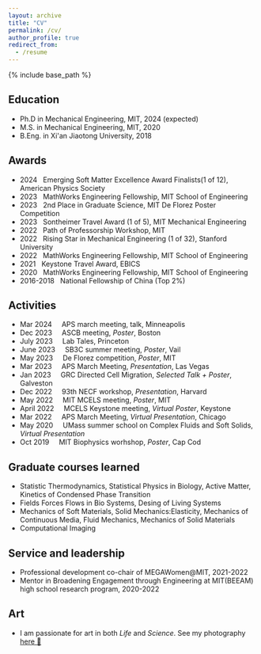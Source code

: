 ```yaml
---
layout: archive
title: "CV"
permalink: /cv/
author_profile: true
redirect_from:
  - /resume
---
```


{% include base_path %}

## Education
* Ph.D in Mechanical Engineering, MIT, 2024 (expected)
* M.S. in Mechanical Engineering, MIT, 2020
* B.Eng. in Xi'an Jiaotong University, 2018

## Awards
* 2024  &nbsp;&nbsp;Emerging Soft Matter Excellence Award Finalists(1 of 12), American Physics Society
* 2023	&nbsp;&nbsp;MathWorks Engineering Fellowship, MIT School of Engineering
* 2023	&nbsp;&nbsp;2nd Place in Graduate Science, MIT De Florez Poster Competition
* 2023	&nbsp;&nbsp;Sontheimer Travel Award (1 of 5), MIT Mechanical Engineering 
* 2022	&nbsp;&nbsp;Path of Professorship Workshop, MIT
* 2022	&nbsp;&nbsp;Rising Star in Mechanical Engineering (1 of 32), Stanford University
* 2022	&nbsp;&nbsp;MathWorks Engineering Fellowship, MIT School of Engineering
* 2021	&nbsp;&nbsp;Keystone Travel Award, EBICS
* 2020	&nbsp;&nbsp;MathWorks Engineering Fellowship, MIT School of Engineering
* 2016-2018	&nbsp;&nbsp;National Fellowship of China (Top 2%)

## Activities
* Mar 2024 &nbsp;&nbsp;&nbsp; APS march meeting, talk, Minneapolis
* Dec 2023 &nbsp;&nbsp;&nbsp; ASCB meeting, *Poster*, Boston
* July 2023 &nbsp;&nbsp;&nbsp; Lab Tales, Princeton
* June 2023 &nbsp;&nbsp;&nbsp; SB3C summer meeting, *Poster*, Vail
* May 2023 &nbsp;&nbsp;&nbsp; De Florez competition, *Poster*, MIT
* Mar 2023 &nbsp;&nbsp;&nbsp; APS March Meeting, *Presentation*, Las Vegas
* Jan 2023 &nbsp;&nbsp;&nbsp; GRC Directed Cell Migration, *Selected Talk + Poster*, Galveston
* Dec 2022 &nbsp;&nbsp;&nbsp; 93th NECF workshop, *Presentation*, Harvard
* May 2022 &nbsp;&nbsp;&nbsp; MIT MCELS meeting, *Poster*, MIT
* April 2022 &nbsp;&nbsp;&nbsp; MCELS Keystone meeting, *Virtual Poster*, Keystone
* Mar 2022 &nbsp;&nbsp;&nbsp; APS March Meeting, *Virtual Presentation*, Chicago
* May 2020 &nbsp;&nbsp;&nbsp; UMass summer school on Complex Fluids and Soft Solids, *Virtual Presentation*
* Oct 2019 &nbsp;&nbsp;&nbsp; MIT Biophysics worhshop, *Poster*, Cap Cod

## Graduate courses learned
* Statistic Thermodynamics, Statistical Physics in Biology, Active Matter, Kinetics of Condensed Phase Transition
* Fields Forces Flows in Bio Systems, Desing of Living Systems
* Mechanics of Soft Materials, Solid Mechanics:Elasticity, Mechanics of Continuous Media, Fluid Mechanics, Mechanics of Solid Materials
* Computational Imaging
  
## Service and leadership
* Professional development co-chair of MEGAWomen@MIT, 2021-2022
* Mentor in Broadening Engagement through Engineering at MIT(BEEAM) high school research program, 2020-2022

## Art
* I am passionate for art in both *Life* and *Science*. See my photography [here 📸](https://www.instagram.com/picpicup/)
